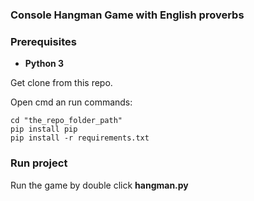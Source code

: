 ### Console Hangman Game with English proverbs
### Prerequisites
- **Python 3**

Get clone from this repo.

Open cmd an run commands:
```
cd "the_repo_folder_path"
pip install pip
pip install -r requirements.txt
```

### Run project
Run the game by double click **hangman.py**
